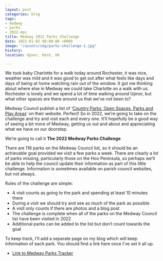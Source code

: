 ```yaml
---
layout: post
categories: blog
tags:
- medway
- parks
- 2022-mpc
title: Medway 2022 Parks Challenge
date: 2022-01-02 00:00:00 +0000
image: "/assets/img/parks-challenge-1.jpg"
history:
location: Upnor, Kent, UK

---
```

We took baby Charlotte for a walk today around Rochester, it was nice, weather was mild and it was good to get out after what feels like days and days of being at home watching rain out of the window. It got me thinking about where else in Medway we could take Charlotte on a walk with us. Rochester is lovely and we spend a lot of time walking around Upnor, but what other spaces are there around us that we’ve not been to?

Medway Council publish a list of ‘[Country Parks, Open Spaces, Parks and Play Areas](https://www.medway.gov.uk/directory/22/find_a_country_park_open_space_park_or_play_area)’ on their website. Perfect! So in 2022, we’re going to take on the challenge and try and visit each and every one. It’ll hopefully be a good way of seeing a bit more of Medway, getting us out and about and appreciating what we have on our doorstep.

We’re going to call it **The 2022 Medway Parks Challenge**

There are 116 parks on the Medway Council list, so it should be an achievable goal provided we visit a few parks a week. There are clearly a lot of parks missing, particularly those on the Hoo Peninsula, so perhaps we’ll be able to help the council update their information as part of this little challenge. Information is sometimes available on parish council websites, but not always.

Rules of the challenge are simple:
- A visit counts as going to the park and spending at least 10 minutes there
- During a visit we should try and see as much of the park as possible
- A visit only counts if there are photos and a blog post
- The challenge is complete when all of the parks on the Medway Council list have been visited in 2022
- Additional parks can be added to the list but don’t count towards the goal

To keep track, I'll add a separate page on my blog which will keep information of each park. You should find a link here once I've set it all up.
- [Link to Medway Parks Tracker](https://andrews.io/pages/medway-parks)
